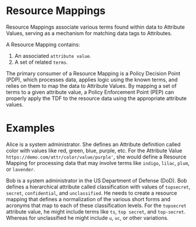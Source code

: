 # Resource Mappings

Resource Mappings associate various terms found within data to Attribute Values, serving as a mechanism for matching data tags to Attributes.

A Resource Mapping contains:

1. An associated `attribute value`.
2. A set of related `terms`.

The primary consumer of a Resource Mapping is a Policy Decision Point (PDP), which processes data, applies logic using the known terms, and relies on them to map the data to Attribute Values. By mapping a set of terms to a given attribute value, a Policy Enforcement Point (PEP) can properly apply the TDF to the resource data using the appropriate attribute values.

# Examples

Alice is a system administrator. She defines an Attribute definition called color with values like red, green, blue, purple, etc. For the Attribute Value `https://demo.com/attr/color/value/purple'`, she would define a Resource Mapping for processing data that may involve terms like `indigo`, `lilac`, `plum`, or `lavender`.

Bob is a system administrator in the US Department of Defense (DoD). Bob defines a hierarchical attribute called classification with values of `topsecret`, `secret`, `confidential`, and `unclassified`. He needs to create a resource mapping that defines a normalization of the various short forms and acronyms that map to each of these classification levels. For the `topsecret` attribute value, he might include terms like `ts`, `top secret`, and `top-secret`. Whereas for unclassified he might include `u`, `uc`, or other variations.
